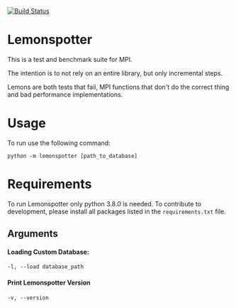 [![Build Status](https://travis-ci.com/martinruefenacht/lemonspotter.svg?token=pPyajLGh7dycZ7EPBDvw&branch=develop)](https://travis-ci.com/martinruefenacht/lemonspotter)

# Lemonspotter
This is a test and benchmark suite for MPI.

The intention is to not rely on an entire library, but only incremental steps.

Lemons are both tests that fail, MPI functions that don't do the correct thing
and bad performance implementations.


# Usage

To run use the following command:
```
python -m lemonspotter [path_to_database]
```

# Requirements
To run Lemonspotter only python 3.8.0 is needed. To contribute to development,
please install all packages listed in the `requirements.txt` file.

## Arguments

#### Loading Custom Database:
```-l, --load database_path```

#### Print Lemonspotter Version
```-v, --version```
